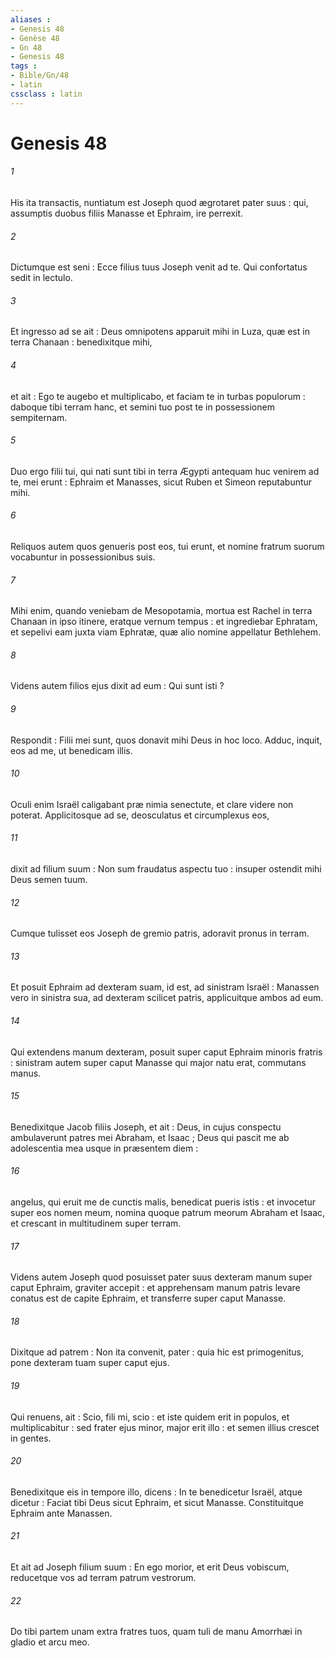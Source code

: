 ```yaml
---
aliases : 
- Genesis 48
- Genèse 48
- Gn 48
- Genesis 48
tags : 
- Bible/Gn/48
- latin
cssclass : latin
---
```


# Genesis 48

###### 1
His ita transactis, nuntiatum est Joseph quod ægrotaret pater suus : qui, assumptis duobus filiis Manasse et Ephraim, ire perrexit.
###### 2
Dictumque est seni : Ecce filius tuus Joseph venit ad te. Qui confortatus sedit in lectulo.
###### 3
Et ingresso ad se ait : Deus omnipotens apparuit mihi in Luza, quæ est in terra Chanaan : benedixitque mihi,
###### 4
et ait : Ego te augebo et multiplicabo, et faciam te in turbas populorum : daboque tibi terram hanc, et semini tuo post te in possessionem sempiternam.
###### 5
Duo ergo filii tui, qui nati sunt tibi in terra Ægypti antequam huc venirem ad te, mei erunt : Ephraim et Manasses, sicut Ruben et Simeon reputabuntur mihi.
###### 6
Reliquos autem quos genueris post eos, tui erunt, et nomine fratrum suorum vocabuntur in possessionibus suis.
###### 7
Mihi enim, quando veniebam de Mesopotamia, mortua est Rachel in terra Chanaan in ipso itinere, eratque vernum tempus : et ingrediebar Ephratam, et sepelivi eam juxta viam Ephratæ, quæ alio nomine appellatur Bethlehem.
###### 8
Videns autem filios ejus dixit ad eum : Qui sunt isti ?
###### 9
Respondit : Filii mei sunt, quos donavit mihi Deus in hoc loco. Adduc, inquit, eos ad me, ut benedicam illis.
###### 10
Oculi enim Israël caligabant præ nimia senectute, et clare videre non poterat. Applicitosque ad se, deosculatus et circumplexus eos,
###### 11
dixit ad filium suum : Non sum fraudatus aspectu tuo : insuper ostendit mihi Deus semen tuum.
###### 12
Cumque tulisset eos Joseph de gremio patris, adoravit pronus in terram.
###### 13
Et posuit Ephraim ad dexteram suam, id est, ad sinistram Israël : Manassen vero in sinistra sua, ad dexteram scilicet patris, applicuitque ambos ad eum.
###### 14
Qui extendens manum dexteram, posuit super caput Ephraim minoris fratris : sinistram autem super caput Manasse qui major natu erat, commutans manus.
###### 15
Benedixitque Jacob filiis Joseph, et ait : Deus, in cujus conspectu ambulaverunt patres mei Abraham, et Isaac ; Deus qui pascit me ab adolescentia mea usque in præsentem diem :
###### 16
angelus, qui eruit me de cunctis malis, benedicat pueris istis : et invocetur super eos nomen meum, nomina quoque patrum meorum Abraham et Isaac, et crescant in multitudinem super terram.
###### 17
Videns autem Joseph quod posuisset pater suus dexteram manum super caput Ephraim, graviter accepit : et apprehensam manum patris levare conatus est de capite Ephraim, et transferre super caput Manasse.
###### 18
Dixitque ad patrem : Non ita convenit, pater : quia hic est primogenitus, pone dexteram tuam super caput ejus.
###### 19
Qui renuens, ait : Scio, fili mi, scio : et iste quidem erit in populos, et multiplicabitur : sed frater ejus minor, major erit illo : et semen illius crescet in gentes.
###### 20
Benedixitque eis in tempore illo, dicens : In te benedicetur Israël, atque dicetur : Faciat tibi Deus sicut Ephraim, et sicut Manasse. Constituitque Ephraim ante Manassen.
###### 21
Et ait ad Joseph filium suum : En ego morior, et erit Deus vobiscum, reducetque vos ad terram patrum vestrorum.
###### 22
Do tibi partem unam extra fratres tuos, quam tuli de manu Amorrhæi in gladio et arcu meo.
